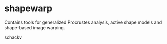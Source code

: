 shapewarp
=========

Contains tools for generalized Procrustes analysis, active shape models and shape-based image warping.

schackv
